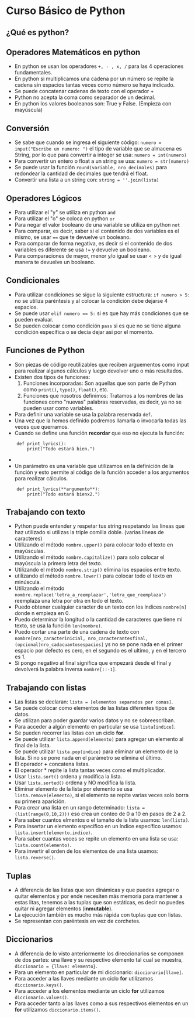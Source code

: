 # Curso Básico de Python

## ¿Qué es python?

## Operadores Matemáticos en python

- En python se usan los operadores `+, - , x, /` para las 4 operaciones fundamentales.
- En python si multiplicamos una cadena por un número se repite la cadena sin espacios tantas veces como número se haya indicado.
- Se puede concatenar cadenas de texto con el operador +
- Python no acepta la coma como separador de un decimal.
- En python los valores booleanos son: True y False. (Empieza con mayúscula)

## Conversión

- Se sabe que cuando se ingresa el siguiente código:
 `numero = input("Escribe un numero: ")`
el tipo de variable que se almacena es String, por lo que para convertir a integer se usa:
 `numero = int(numero)`
- Para convertir un entero o float a un string se usa:
    `numero = str(numero)`
- Se puede usar la función `round(variable, nro_decimales)` para redondear la cantidad de decimales que tendrá el float.
- Convertir una lista a un string con: `string = ''.join(lista)`

## Operadores Lógicos

- Para utilizar el "y" se utiliza en python `and`
- Para utilizar el "o" se coloca en python `or`
- Para negar el valor booleano de una variable se utiliza en python `not`
- Para comparar, es decir, saber si el contenido de dos variables es el mismo, se usar `==` que te devuelve un booleano.
- Para comparar de forma negativa, es decir si el contenido de dos variables es diferente se usa `!=` y devuelve un booleano.
- Para comparaciones de mayor, menor y/o igual se usar `< >` y de igual manera te devuelve un booleano. 

## Condicionales

- Para utilizar condiciones se sigue la siguiente estructura:
`if numero > 5:` no se utiliza paréntesis y al colocar la condición debe dejarse 4 espacios.
- Se puede usar `elif numero == 5:` si es que hay más condiciones que se pueden evaluar.
- Se pueden colocar como condición `pass` si es que no se tiene alguna condición específica o se decia dejar asi por el momento.

## Funciones de Python

- Son piezas de código reutilizables que reciben arguementos como input para realizar algunos cálculos y luego devolver uno o más resultados.
- Existen dos tipos de funciones:
    1. Funciones incorporadas: Son aquellas que son parte de Python como `print()`, `type()`, `float()`, etc.
    2. Funciones que nosotros definimos: Tratamos a los nombres de las funciones como "nuevas" palabras reservadas, es decir, ya no
    se pueden usar como variables.
- Para definir una variable se usa la palabra reservada `def`.
- Una vez que la hemos definido podremos llamarla o invocarla todas las veces que querramos.
- Cuando se define una función **recordar** que eso no ejecuta la función:  
```
    def print_lyrics():  
        print("Todo estará bien.")
```
-
- Un parámetro es una variable que utilizamos en la definición de la función y esto permite al código de la función acceder a los argumentos para realizar cálculos.  
```
    def print_lyrics(**argumento**):  
        print("Todo estará bienx2.")
```

## Trabajando con texto

- Python puede entender y respetar tus string respetando las lineas que haz utilizado si utilizas la triple comilla doble. (varias lineas de caracteres)
- Utilizando el método `nombre.upper()` para colocar todo el texto en mayúsculas.
- Utilizando el método `nombre.capitalize()` para solo colocar el mayúscula la primera letra del texto.
- Utilizando el método `nombre.strip()` elimina los espacios entre texto.
- utilizando el método `nombre.lower()` para colocar todo el texto en minúscula.
- Utilizando el método `nombre.replace('letra_a_reemplazar','letra_que_reemplaza')` reemplaza una letra por otra en todo el texto.
- Puedo obtener cualquier caracter de un texto con los índices `nombre[n]` donde n empieza en 0.
- Puedo determinar la longitud o la cantidad de caracteres que tiene mi texto, se usa la función `len(nombre)`.
- Puedo cortar una parte de una cadena de texto con `nombre[nro_caracterinicial, nro_caracterantesfinal,(opcional)nro_cadacuantosespacios]` ys no se pone nada en el primer espacio por defecto es cero, en el segundo es el ultimo, y en el tercero es 1.
- Si pongo negativo al final significa que empezará desde el final y devolverá la palabra inversa `nombre[::-1]`.

## Trabajando con listas

- Las listas se declaran: `lista = [elementos separados por comas]`.
- Se puede colocar como elementos de las listas diferentes tipos de datos.
- Se utilizan para poder guardar varios datos y no se sobreescriban.
- Para acceder a algún elemento en particular se usa `lista[indice]`.
- Se pueden recorrer las listas con un ciclo **for**.
- Se puede utilizar `lista.append(elemento)` para agregar un elemento al final de la lista.
- Se puede utilizar `lista.pop(indice)` para eliminar un elemento de la lista. Si no se pone nada en el parámetro se elimina el último.
- El operador **+** concatena listas.
- El operador * repite la lista tantas veces como el multiplicador.
- Usar `lista.sort()` ordena y modifica la lista.
- Usar `lista.sorted()` ordena y NO modifica la lista.
- Eliminar elemento de la lista por elemento se usa `lista.remove(elemento)`, si el elemento se repite varias veces solo borra su primera aparición.
- Para crear una lista en un rango determinado: `lista = (list(range(0,10,2)))` eso crea un conteo de 0 a 10 en pasos de 2 a 2.
- Para saber cuantos elmentos o el tamaño de la lista usamos: `len(lista)`.
- Para insertar un elemento específico en un índice específico usamos: `lista.insert(elemento,indice)`.
- Para saber cuantas veces se repite un elemento en una lista se usa: `lista.count(elemento)`.
- Para invertir el orden de los elementos de una lista usamos: `lista.reverse()`.

## Tuplas

- A diferencia de las listas que son dinámicas y que puedes agregar o quitar elementos y por ende necesiten más memoria para mantener a estas litas, tenemos a las tuplas que son estáticas, es decir no puedes quitar ni agregar elementos (**inmutable**).
- La ejecución también es mucho más rápida con tuplas que con listas.
- Se representan con paréntesis en vez de corchetes.

## Diccionarios

- A diferencia de lo visto anteriormente los direccionarios se componen de dos partes: una llave y su respectivo elemento tal cual se muestra, `diccionario = {llave: elemento}`.
- Para un elemento en particular de mi diccionario: `diccionario[llave]`.
- Para acceder a las llaves mediante un ciclo **for** utilizamos `diccionario.keys()`.
- Para acceder a los elementos mediante un ciclo **for** utilizamos `diccionario.values()`.
- Para acceder tanto a las llaves como a sus respectivos elementos en un **for** utilizamos `diccionario.items()`.